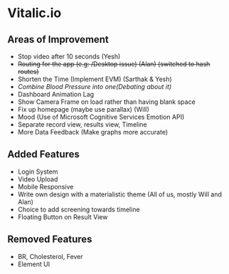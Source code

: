 # Vitalic.io

## Areas of Improvement
- Stop video after 10 seconds (Yesh)
- ~~Routing for the app (e.g: /Desktop issue) (Alan) (switched to hash routes)~~
- Shorten the Time (Implement EVM) (Sarthak & Yesh)
- *Combine Blood Pressure into one(Debating about it)*
- Dashboard Animation Lag
- Show Camera Frame on load rather than having blank space
- Fix up homepage (maybe use parallax) (Will)
- Mood (Use of Microsoft Cognitive Services Emotion API)
- Separate record view, results view, Timeline
- More Data Feedback (Make graphs more accurate)

## Added Features
- Login System
- Video Upload
- Mobile Responsive
- Write own design with a materialistic theme (All of us, mostly Will and Alan)
- Choice to add screening towards timeline
- Floating Button on Result View 

## Removed Features
- BR, Cholesterol, Fever
- Element UI
